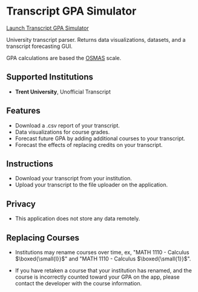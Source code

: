 # Transcript GPA Simulator

[Launch Transcript GPA Simulator](https://transcript-gpa-simulator.streamlit.app/)


University transcript parser. Returns data visualizations, datasets, and a transcript forecasting GUI.

GPA calculations are based the [OSMAS](https://www.ouac.on.ca/guide/undergraduate-grade-conversion-table) scale.

## Supported Institutions

- **Trent University**, Unofficial Transcript



## Features

- Download a .csv report of your transcript.
- Data visualizations for course grades.
- Forecast future GPA by adding additional courses to your transcript.
- Forecast the effects of replacing credits on your transcript.

## Instructions

- Download your transcript from your institution. 
- Upload your transcript to the file uploader on the application.


## Privacy

- This application does not store any data remotely. 


## Replacing Courses

- Institutions may rename courses over time, ex, "MATH 1110 - Calculus $\boxed{\small{I}}$" and "MATH 1110 - Calculus $\boxed{\small{1}}$". 

- If you have retaken a course that your institution has renamed,
and the course is incorrectly counted toward your GPA on the app, please contact the developer with the course information.

